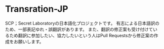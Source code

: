 # Transration-JP
SCP；Secret Laboratoryの日本語化プロジェクトです。
有志による日本語訳のため、一部表記ゆれ・誤翻訳があります。
また、翻訳の修正案も受け付けているため翻訳に参加したい、協力したいという人はPull Requestsから修正案の作成をお願いします。
